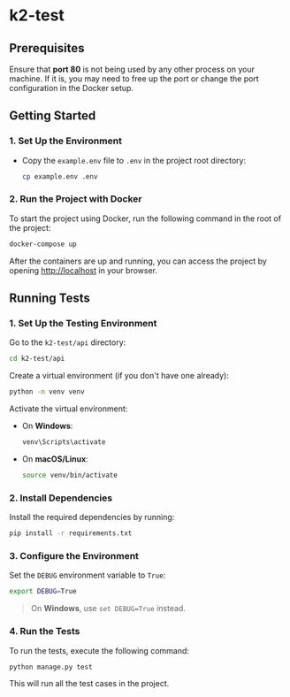 # k2-test

## Prerequisites

Ensure that **port 80** is not being used by any other process on your machine. If it is, you may need to free up the port or change the port configuration in the Docker setup.

## Getting Started

### 1. **Set Up the Environment**

-   Copy the `example.env` file to `.env` in the project root directory:

    ```bash
    cp example.env .env
    ```

### 2. **Run the Project with Docker**

To start the project using Docker, run the following command in the root of the project:

```bash
docker-compose up
```

After the containers are up and running, you can access the project by opening [http://localhost](http://localhost) in your browser.

## Running Tests

### 1. **Set Up the Testing Environment**

Go to the `k2-test/api` directory:

```bash
cd k2-test/api
```

Create a virtual environment (if you don't have one already):

```bash
python -m venv venv
```

Activate the virtual environment:

-   On **Windows**:

    ```bash
    venv\Scripts\activate
    ```

-   On **macOS/Linux**:

    ```bash
    source venv/bin/activate
    ```

### 2. **Install Dependencies**

Install the required dependencies by running:

```bash
pip install -r requirements.txt
```

### 3. **Configure the Environment**

Set the `DEBUG` environment variable to `True`:

```bash
export DEBUG=True
```

> On **Windows**, use `set DEBUG=True` instead.

### 4. **Run the Tests**

To run the tests, execute the following command:

```bash
python manage.py test
```

This will run all the test cases in the project.
